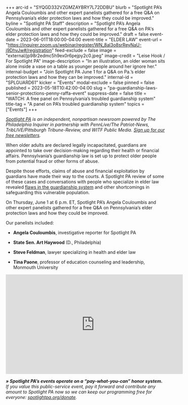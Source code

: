 +++
arc-id = "SYQGD332VZGMZAYBRY7L72DDBU"
blurb = "Spotlight PA’s Angela Couloumbis and other expert panelists gathered for a free Q&A on Pennsylvania’s elder protection laws and how they could be improved."
byline = "Spotlight PA Staff"
description = "Spotlight PA’s Angela Couloumbis and other expert panelists gathered for a free Q&A on PA's elder protection laws and how they could be improved."
draft = false
event-date = 2023-06-01T18:00:00-04:00
event-title = "ELDER LAW"
event-url = "https://inquirer.zoom.us/webinar/register/WN_8al3o8srReyNaU-j9DhvJw#/registration"
feed-exclude = false
image = "external/jp98r2edmc5h9ex0r6pejpy2c0.jpeg"
image-credit = "Leise Hook / For Spotlight PA"
image-description = "In an illustration, an older woman sits alone inside a vase on a table as younger people around her ignore her."
internal-budget = "Join Spotlight PA June 1 for a Q&A on Pa.’s elder protection laws and how they can be improved."
internal-id = "SPLGUARD61"
kicker = "Events"
modal-exclude = false
pinned = false
published = 2023-05-18T10:42:00-04:00
slug = "pa-guardianship-laws-senior-protections-penny-raffa-event"
suppress-date = false
title = "WATCH: A free panel on Pennsylvania’s troubled guardianship system"
title-tag = "A panel on PA’s troubled guardianship system"
topics = ["Events"]
+++

<a href="https://www.spotlightpa.org/"><i>Spotlight PA</i></a><i> is an independent, nonpartisan newsroom powered by The Philadelphia Inquirer in partnership with PennLive/The Patriot-News, TribLIVE/Pittsburgh Tribune-Review, and WITF Public Media. </i><a href="https://www.spotlightpa.org/newsletters"><i>Sign up for our free newsletters</i></a><i>.</i>

When older adults are declared legally incapacitated, guardians are appointed to take over decision-making regarding their health or financial affairs. Pennsylvania’s guardianship law is set up to protect older people from potential fraud or other forms of abuse.

Despite those efforts, claims of abuse and financial exploitation by guardians have made their way to the courts. A Spotlight PA review of some of these cases and conversations with people who specialize in elder law revealed <a href="https://www.spotlightpa.org/news/2023/04/pa-guardianship-laws-senior-protections-penny-raffa/">flaws in the guardianship system</a> and other shortcomings in safeguarding this vulnerable population.

On Thursday, June 1 at 6 p.m. ET, Spotlight PA’s Angela Couloumbis and other expert panelists gathered for a free Q&amp;A on Pennsylvania’s elder protection laws and how they could be improved.

Our panelists included:

- <b>Angela Couloumbis</b>, investigative reporter for Spotlight PA

- <b>State Sen. Art Haywood</b> (D., Philadelphia)

- <b>Steve Feldman</b>, lawyer specializing in health and elder law

- <b>Tina Paone</b>, professor of education counseling and leadership, Monmouth University

<iframe width="560" height="315" src="https://www.youtube.com/embed/VsiYCE5vNEI?si=mu1bYG0DeUOB4BDU" title="YouTube video player" frameborder="0" allow="accelerometer; autoplay; clipboard-write; encrypted-media; gyroscope; picture-in-picture; web-share" referrerpolicy="strict-origin-when-cross-origin" allowfullscreen></iframe>

<i><b>» Spotlight PA’s events operate on a “pay-what-you-can” honor system.</b></i><i> If you value this public-service event, pay it forward and contribute any amount to Spotlight PA now so we can keep our programming free for everyone: </i><a href="https://www.spotlightpa.org/donate"><i>spotlightpa.org/donate</i></a><i>.</i>
